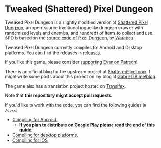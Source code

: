 # Tweaked (Shattered) Pixel Dungeon

Tweaked Pixel Dungeon is a slightly modified version of [Shattered Pixel Dungeon](https://shatteredpixel.com/shatteredpd/), an open-source traditional roguelike dungeon crawler with randomized levels and enemies, and hundreds of items to collect and use. SPD is based on the [source code of Pixel Dungeon](https://github.com/00-Evan/pixel-dungeon-gradle), by [Watabou](https://www.watabou.ru).

Tweaked Pixel Dungeon currently compiles for Android and Desktop platforms. You can find the releases in [releases](https://github.com/GabrielDTB/tweaked-pixel-dungeon/releases).

If you like this game, please consider [supporting Evan on Patreon](https://www.patreon.com/ShatteredPixel)!

There is an official blog for the upstream project at [ShatteredPixel.com](https://www.shatteredpixel.com/blog/). I might write some posts about this project on my blog at [GabrielTB.me/blog](https://www.gabrieltb.me/blog/).

The game also has a translation project hosted on [Transifex](https://www.transifex.com/shattered-pixel/shattered-pixel-dungeon/).

Note that **this repository might accept pull requests.** 

If you'd like to work with the code, you can find the following guides in `/docs`:
- [Compiling for Android.](docs/getting-started-android.md)
    - **[If you plan to distribute on Google Play please read the end of this guide.](docs/getting-started-android.md#distributing-your-apk)**
- [Compiling for desktop platforms.](docs/getting-started-desktop.md)
- [Compiling for iOS.](docs/getting-started-ios.md)

